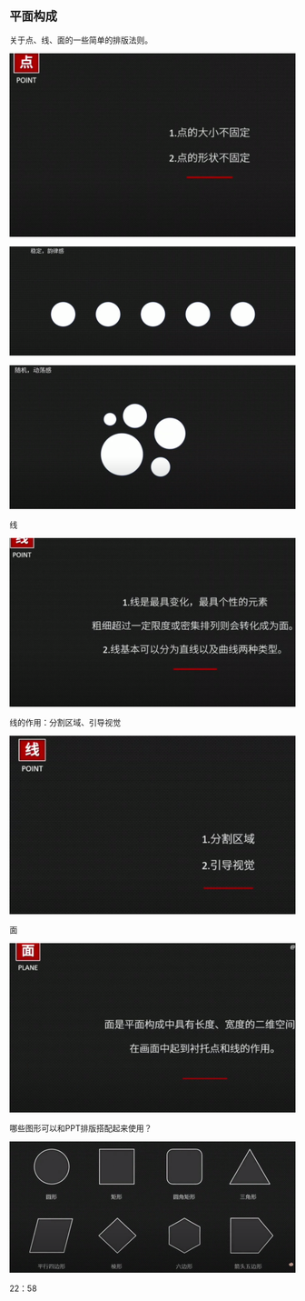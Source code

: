 ## 平面构成

关于点、线、面的一些简单的排版法则。

![image-20201124235707718](https://raw.githubusercontent.com/huxiaoning/img/master/20201124235709.png)

![image-20201124235745864](https://raw.githubusercontent.com/huxiaoning/img/master/20201124235747.png)

![image-20201124235819395](https://raw.githubusercontent.com/huxiaoning/img/master/20201124235820.png)

线 

![image-20201125000117779](https://raw.githubusercontent.com/huxiaoning/img/master/20201125000119.png)

线的作用：分割区域、引导视觉

![image-20201125000251678](https://raw.githubusercontent.com/huxiaoning/img/master/20201125000253.png)

面

![image-20201125000428252](https://raw.githubusercontent.com/huxiaoning/img/master/20201125000430.png)

哪些图形可以和PPT排版搭配起来使用？

![image-20201125000642571](https://raw.githubusercontent.com/huxiaoning/img/master/20201125000644.png)

22：58